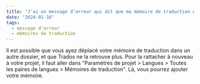```yaml
---
title: "J’ai un message d’erreur qui dit que ma mémoire de traduction n'a pas pu être ouverte et qu'elle a été désactivée. Au secours !"
date: "2024-01-16"
tags:
  - message d'erreur
  - mémoires de traduction
---
```


Il est possible que vous ayez déplacé votre mémoire de traduction dans un autre dossier, et que Trados ne la retrouve plus. Pour la rattacher à nouveau à votre projet, il faut aller dans "Paramètres de projet > Langues > Toutes les paires de langues > Mémoires de traduction". Là, vous pourrez ajouter votre mémoire.

